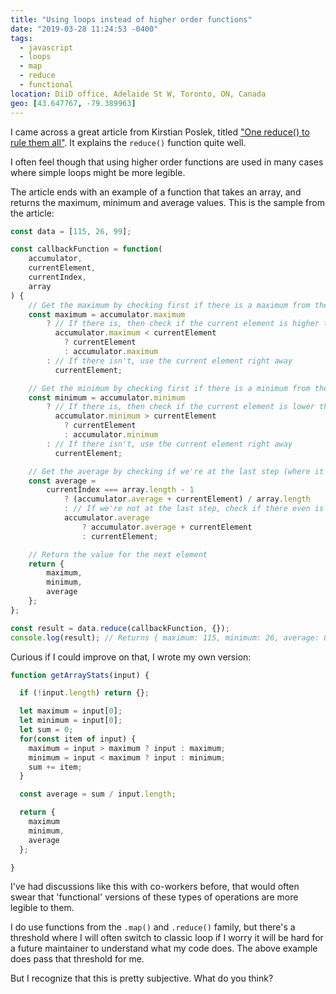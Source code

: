 ```yaml
---
title: "Using loops instead of higher order functions"
date: "2019-03-28 11:24:53 -0400"
tags:
  - javascript
  - loops
  - map
  - reduce
  - functional
location: DiiD office, Adelaide St W, Toronto, ON, Canada
geo: [43.647767, -79.389963]
---
```


I came across a great article from Kirstian Poslek, titled
["One reduce() to rule them all"][1]. It explains the `reduce()` function quite
well.

I often feel though that using higher order functions are used in many cases
where simple loops might be more legible.

The article ends with an example of a function that takes an array, and
returns the maximum, minimum and average values. This is the sample from the
article:

```javascript
const data = [115, 26, 99];

const callbackFunction = function(
    accumulator,
    currentElement,
    currentIndex,
    array
) {
    // Get the maximum by checking first if there is a maximum from the previous step
    const maximum = accumulator.maximum
        ? // If there is, then check if the current element is higher than the previous maximum
          accumulator.maximum < currentElement
            ? currentElement
            : accumulator.maximum
        : // If there isn't, use the current element right away
          currentElement;

    // Get the minimum by checking first if there is a minimum from the previous step
    const minimum = accumulator.minimum
        ? // If there is, then check if the current element is lower than the previous maximum
          accumulator.minimum > currentElement
            ? currentElement
            : accumulator.minimum
        : // If there isn't, use the current element right away
          currentElement;

    // Get the average by checking if we're at the last step (where it we can finally calculate the average)
    const average =
        currentIndex === array.length - 1
            ? (accumulator.average + currentElement) / array.length
            : // If we're not at the last step, check if there even is a value from the previous step
            accumulator.average
                ? accumulator.average + currentElement
                : currentElement;

    // Return the value for the next element
    return {
        maximum,
        minimum,
        average
    };
};

const result = data.reduce(callbackFunction, {});
console.log(result); // Returns { maximum: 115, minimum: 26, average: 80 }
```

Curious if I could improve on that, I wrote my own version:

```javascript
function getArrayStats(input) {

  if (!input.length) return {};

  let maximum = input[0];
  let minimum = input[0];
  let sum = 0;
  for(const item of input) {
    maximum = input > maximum ? input : maximum;
    minimum = input < maximum ? input : minimum;
    sum += item;
  }

  const average = sum / input.length;

  return {
    maximum
    minimum,
    average
  };

}
```

I've had discussions like this with co-workers before, that would often swear
that 'functional' versions of these types of operations are more legible to
them.

I do use functions from the `.map()` and `.reduce()` family, but there's a
threshold where I will often switch to classic loop if I worry it will be
hard for a future maintainer to understand what my code does. The above
example does pass that threshold for me.

But I recognize that this is pretty subjective. What do you think?

[1]: https://medium.com/@bojzi/one-reduce-to-rule-them-all-504e1b790a83
